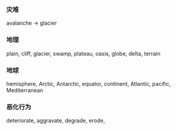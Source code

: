 ### 灾难
avalanche -> glacier
### 地理
plain, cliff, glacier, swamp, plateau, oasis, globe, delta, terrain
### 地球
hemisphere, Arctic, Antarctic, equator, continent, Atlantic, pacific, Mediterranean
### 恶化行为
deteriorate, aggravate, degrade, erode,